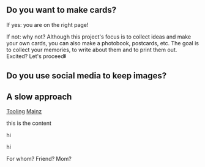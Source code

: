 Do you want to make cards?
--------

If yes: you are on the right page!

If not: why not? Although this project's focus is to collect ideas and make your own cards, you can also make a photobook, postcards, etc. The goal is to collect your memories, to write about them and to print them out. Excited? Let's proceed⏬


Do you use social media to keep images?
--------




A slow approach
--------

[Tooling](#card/Tooling)
[Mainz](#card/Mainz)

this is the content

hi

hi


For whom?
Friend? Mom?

